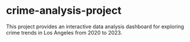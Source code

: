# crime-analysis-project
This project provides an interactive data analysis dashboard for exploring crime trends in Los Angeles from 2020 to 2023.
